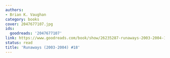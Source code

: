 ```yaml
---
authors:
- Brian K. Vaughan
category: books
cover: 2047677107.jpg
ids:
  goodreads: '2047677107'
link: https://www.goodreads.com/book/show/26235287-runaways-2003-2004-18
status: read
title: 'Runaways (2003-2004) #18'
---
```

